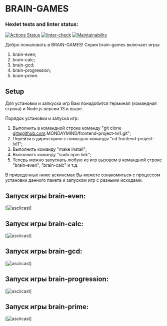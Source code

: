 # BRAIN-GAMES

### Hexlet tests and linter status:
[![Actions Status](https://github.com/MONDAYMIND/frontend-project-lvl1/workflows/hexlet-check/badge.svg)](https://github.com/MONDAYMIND/frontend-project-lvl1/actions)
[![linter-check](https://github.com/MONDAYMIND/frontend-project-lvl1/actions/workflows/linter-check.yml/badge.svg)](https://github.com/MONDAYMIND/frontend-project-lvl1/actions/workflows/linter-check.yml)
[![Maintainability](https://api.codeclimate.com/v1/badges/61ccff5c98f0c3c45449/maintainability)](https://codeclimate.com/github/MONDAYMIND/frontend-project-lvl1/maintainability)

Добро пожаловать в BRAIN-GAMES!
Серия brain-games включает игры:
1. brain-even;
2. brain-calc;
3. brain-gcd;
4. brain-progression;
5. brain-prime.

## Setup
Для установки и запкуска игр Вам понадобится терминал (командная строка) и Node.js версии 13 и выше.

Порядок установки и запуска игр:
1. Выполнить в командной строке команду "git clone git@github.com:MONDAYMIND/frontend-project-lvl1.git";
2. Перейти в директорию с помощью команды "cd frontend-project-lvl1";
3. Выполнить команду "make install";
4. Выполнить команду "sudo npm link";
5. Теперь можно запускать любую из игр вызовом в командной строке "brain-even", "brain-calc" и т.д.

В приведенных ниже аскинемах Вы можете ознакомиться с процессом установки данного пакета и запуском игр с разными исходами.

## Запуск игры brain-even:
[![asciicast](https://asciinema.org/a/NghIpECsppw38RzogHwsNiGmi.svg)]

## Запуск игры brain-calc:
[![asciicast](https://asciinema.org/a/gah4DkDUP2ZnSAxfx1cabTYj9.svg)]

## Запуск игры brain-gcd:
[![asciicast](https://asciinema.org/a/6efIWuAPVYjs7K1ighVKfex8d.svg)]

## Запуск игры brain-progression:
[![asciicast](https://asciinema.org/a/482036.svg)]

## Запуск игры brain-prime:
[![asciicast](https://asciinema.org/a/482558.svg)]
